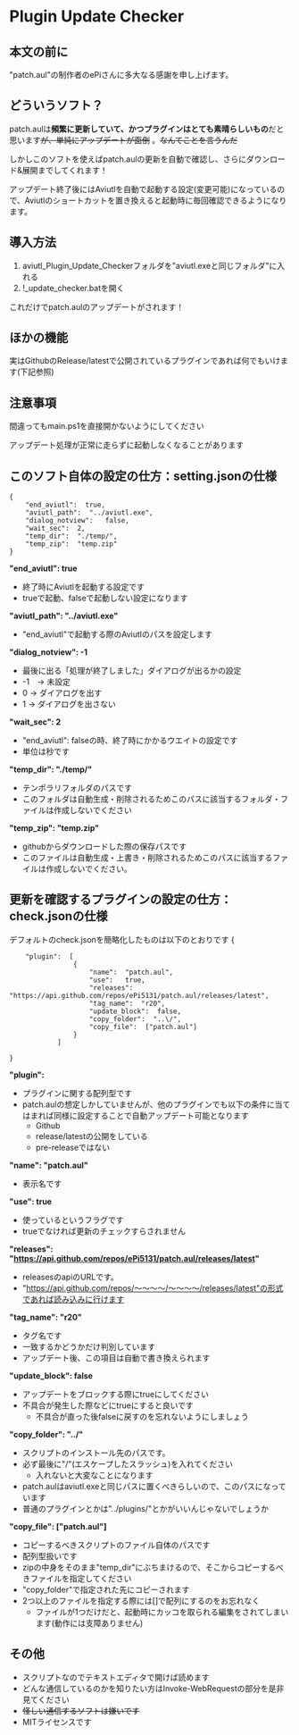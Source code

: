 # Plugin Update Checker

## 本文の前に
"patch.aul"の制作者のePiさんに多大なる感謝を申し上げます。


## どういうソフト？

patch.aulは**頻繁に更新していて、かつプラグインはとても素晴らしいもの**だと思います~~が、単純にアップデートが面倒~~ 。~~なんてことを言うんだ~~

しかしこのソフトを使えばpatch.aulの更新を自動で確認し、さらにダウンロード&展開までしてくれます！

アップデート終了後にはAviutlを自動で起動する設定(変更可能)になっているので、Aviutlのショートカットを置き換えると起動時に毎回確認できるようになります。

## 導入方法
1. aviutl_Plugin_Update_Checkerフォルダを"aviutl.exeと同じフォルダ"に入れる
1. !_update_checker.batを開く

これだけでpatch.aulのアップデートがされます！


## ほかの機能
実はGithubのRelease/latestで公開されているプラグインであれば何でもいけます(下記参照)

## 注意事項
間違ってもmain.ps1を直接開かないようにしてください

アップデート処理が正常に走らずに起動しなくなることがあります


## このソフト自体の設定の仕方：setting.jsonの仕様

    {
        "end_aviutl":  true,
        "aviutl_path":  "../aviutl.exe",
        "dialog_notview":   false,
        "wait_sec":  2,
        "temp_dir":  "./temp/",
        "temp_zip":  "temp.zip"
    }

**"end_aviutl":  true**
- 終了時にAviutlを起動する設定です
- trueで起動、falseで起動しない設定になります


**"aviutl_path":  "../aviutl.exe"**
- "end_aviutl"で起動する際のAviutlのパスを設定します

**"dialog_notview":   -1**
- 最後に出る「処理が終了しました」ダイアログが出るかの設定
- -1　→ 未設定
- 0 → ダイアログを出す
- 1 → ダイアログを出さない

**"wait_sec":  2**
- "end_aviutl": falseの時、終了時にかかるウエイトの設定です
- 単位は秒です

**"temp_dir":  "./temp/"**
- テンポラリフォルダのパスです
- このフォルダは自動生成・削除されるためこのパスに該当するフォルダ・ファイルは作成しないでください

**"temp_zip":  "temp.zip"**
- githubからダウンロードした際の保存パスです
- このファイルは自動生成・上書き・削除されるためこのパスに該当するファイルは作成しないでください。



## 更新を確認するプラグインの設定の仕方：check.jsonの仕様
デフォルトのcheck.jsonを簡略化したものは以下のとおりです
    {

        "plugin":  [
                    {
                        "name":  "patch.aul",
                        "use":   true,
                        "releases":  "https://api.github.com/repos/ePi5131/patch.aul/releases/latest",
                        "tag_name":  "r20",
                        "update_block":  false,
                        "copy_folder":  "..\/",
                        "copy_file":  ["patch.aul"]
                    }
                ]

    }
    



**"plugin":**
- プラグインに関する配列型です
- patch.aulの想定しかしていませんが、他のプラグインでも以下の条件に当てはまれば同様に設定することで自動アップデート可能となります
    - Github
    - release/latestの公開をしている
    - pre-releaseではない 

**"name":  "patch.aul"**
- 表示名です

**"use":   true**
- 使っているというフラグです
- trueでなければ更新のチェックすらされません

**"releases":  "https://api.github.com/repos/ePi5131/patch.aul/releases/latest"**
- releasesのapiのURLです。
- "https://api.github.com/repos/～～～～/～～～～/releases/latest"の形式であれば読み込みに行けます

**"tag_name":  "r20"**
- タグ名です
- 一致するかどうかだけ判別しています
- アップデート後、この項目は自動で書き換えられます

**"update_block":  false**
- アップデートをブロックする際にtrueにしてください
- 不具合が発生した際などにtrueにすると良いです
    - 不具合が直った後falseに戻すのを忘れないようにしましょう

**"copy_folder":  "..\/"**
- スクリプトのインストール先のパスです。
- 必ず最後に"\/"(エスケープしたスラッシュ)を入れてください
    - 入れないと大変なことになります
- patch.aulはaviutl.exeと同じパスに置くべきらしいので、このパスになっています
- 普通のプラグインとかは"../plugins/"とかがいいんじゃないでしょうか

**"copy_file":  ["patch.aul"]**
- コピーするべきスクリプトのファイル自体のパスです
- 配列型扱いです
- zipの中身をそのまま"temp_dir"にぶちまけるので、そこからコピーするべきファイルを指定してください
- "copy_folder"で指定された先にコピーされます
- 2つ以上のファイルを指定する際には[]で配列にするのをお忘れなく
    - ファイルが1つだけだと、起動時にカッコを取られる編集をされてしまいます(動作には支障ありません)


## その他
- スクリプトなのでテキストエディタで開けば読めます
- どんな通信しているのかを知りたい方はInvoke-WebRequestの部分を是非見てください
- ~~怪しい通信するソフトは嫌いです~~
- MITライセンスです
